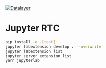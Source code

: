 [![Datalayer](https://assets.datalayer.design/datalayer-25.svg)](https://datalayer.io)

# Jupyter RTC

```bash
pip install -e .[test]
jupyter labextension develop . --overwrite
jupyter labextension list
jupyter server extension list
yarn jupyterlab
```
